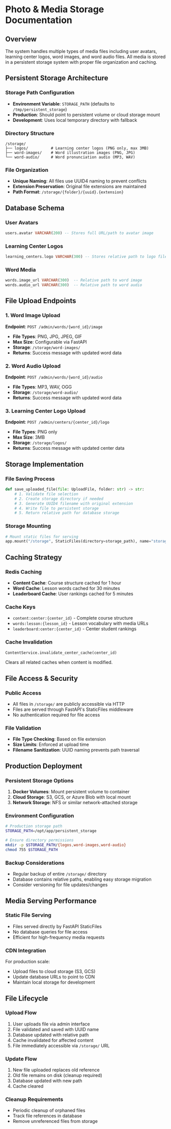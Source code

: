 # Photo & Media Storage Documentation

## Overview
The system handles multiple types of media files including user avatars, learning center logos, word images, and word audio files. All media is stored in a persistent storage system with proper file organization and caching.

## Persistent Storage Architecture

### Storage Path Configuration
- **Environment Variable**: `STORAGE_PATH` (defaults to `/tmp/persistent_storage`)
- **Production**: Should point to persistent volume or cloud storage mount
- **Development**: Uses local temporary directory with fallback

### Directory Structure
```
/storage/
├── logos/          # Learning center logos (PNG only, max 3MB)
├── word-images/    # Word illustration images (PNG, JPG)
└── word-audio/     # Word pronunciation audio (MP3, WAV)
```

### File Organization
- **Unique Naming**: All files use UUID4 naming to prevent conflicts
- **Extension Preservation**: Original file extensions are maintained
- **Path Format**: `/storage/{folder}/{uuid}.{extension}`

## Database Schema

### User Avatars
```sql
users.avatar VARCHAR(200) -- Stores full URL/path to avatar image
```

### Learning Center Logos
```sql
learning_centers.logo VARCHAR(300) -- Stores relative path to logo file
```

### Word Media
```sql
words.image_url VARCHAR(300)  -- Relative path to word image
words.audio_url VARCHAR(300)  -- Relative path to word audio
```

## File Upload Endpoints

### 1. Word Image Upload
**Endpoint**: `POST /admin/words/{word_id}/image`
- **File Types**: PNG, JPG, JPEG, GIF
- **Max Size**: Configurable via FastAPI
- **Storage**: `/storage/word-images/`
- **Returns**: Success message with updated word data

### 2. Word Audio Upload
**Endpoint**: `POST /admin/words/{word_id}/audio`
- **File Types**: MP3, WAV, OGG
- **Storage**: `/storage/word-audio/`
- **Returns**: Success message with updated word data

### 3. Learning Center Logo Upload
**Endpoint**: `POST /admin/centers/{center_id}/logo`
- **File Types**: PNG only
- **Max Size**: 3MB
- **Storage**: `/storage/logos/`
- **Returns**: Success message with updated center data

## Storage Implementation

### File Saving Process
```python
def save_uploaded_file(file: UploadFile, folder: str) -> str:
    # 1. Validate file selection
    # 2. Create storage directory if needed
    # 3. Generate UUID4 filename with original extension
    # 4. Write file to persistent storage
    # 5. Return relative path for database storage
```

### Storage Mounting
```python
# Mount static files for serving
app.mount("/storage", StaticFiles(directory=storage_path), name="storage")
```

## Caching Strategy

### Redis Caching
- **Content Cache**: Course structure cached for 1 hour
- **Word Cache**: Lesson words cached for 30 minutes
- **Leaderboard Cache**: User rankings cached for 5 minutes

### Cache Keys
- `content:center:{center_id}` - Complete course structure
- `words:lesson:{lesson_id}` - Lesson vocabulary with media URLs
- `leaderboard:center:{center_id}` - Center student rankings

### Cache Invalidation
```python
ContentService.invalidate_center_cache(center_id)
```
Clears all related caches when content is modified.

## File Access & Security

### Public Access
- All files in `/storage/` are publicly accessible via HTTP
- Files are served through FastAPI's StaticFiles middleware
- No authentication required for file access

### File Validation
- **File Type Checking**: Based on file extension
- **Size Limits**: Enforced at upload time
- **Filename Sanitization**: UUID naming prevents path traversal

## Production Deployment

### Persistent Storage Options
1. **Docker Volumes**: Mount persistent volume to container
2. **Cloud Storage**: S3, GCS, or Azure Blob with local mount
3. **Network Storage**: NFS or similar network-attached storage

### Environment Configuration
```bash
# Production storage path
STORAGE_PATH=/opt/app/persistent_storage

# Ensure directory permissions
mkdir -p $STORAGE_PATH/{logos,word-images,word-audio}
chmod 755 $STORAGE_PATH
```

### Backup Considerations
- Regular backup of entire `/storage/` directory
- Database contains relative paths, enabling easy storage migration
- Consider versioning for file updates/changes

## Media Serving Performance

### Static File Serving
- Files served directly by FastAPI StaticFiles
- No database queries for file access
- Efficient for high-frequency media requests

### CDN Integration
For production scale:
- Upload files to cloud storage (S3, GCS)
- Update database URLs to point to CDN
- Maintain local storage for development

## File Lifecycle

### Upload Flow
1. User uploads file via admin interface
2. File validated and saved with UUID name
3. Database updated with relative path
4. Cache invalidated for affected content
5. File immediately accessible via `/storage/` URL

### Update Flow
1. New file uploaded replaces old reference
2. Old file remains on disk (cleanup required)
3. Database updated with new path
4. Cache cleared

### Cleanup Requirements
- Periodic cleanup of orphaned files
- Track file references in database
- Remove unreferenced files from storage